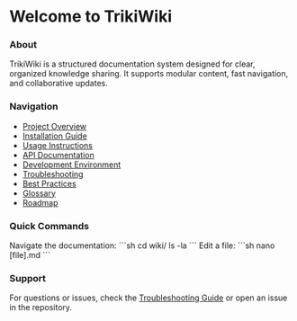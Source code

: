 # Welcome to TrikiWiki

### About
TrikiWiki is a structured documentation system designed for clear, organized knowledge sharing. It supports modular content, fast navigation, and collaborative updates.

### Navigation
- [Project Overview](Project-Overview.md)
- [Installation Guide](Installation/)
- [Usage Instructions](Usage/)
- [API Documentation](API-Reference/)
- [Development Environment](Development/)
- [Troubleshooting](Troubleshooting/)
- [Best Practices](Best-Practices.md)
- [Glossary](Glossary.md)
- [Roadmap](Roadmap.md)

### Quick Commands
Navigate the documentation:
\`\`\`sh
cd wiki/
ls -la
\`\`\`
Edit a file:
\`\`\`sh
nano [file].md
\`\`\`

### Support
For questions or issues, check the [Troubleshooting Guide](Troubleshooting/) or open an issue in the repository.


